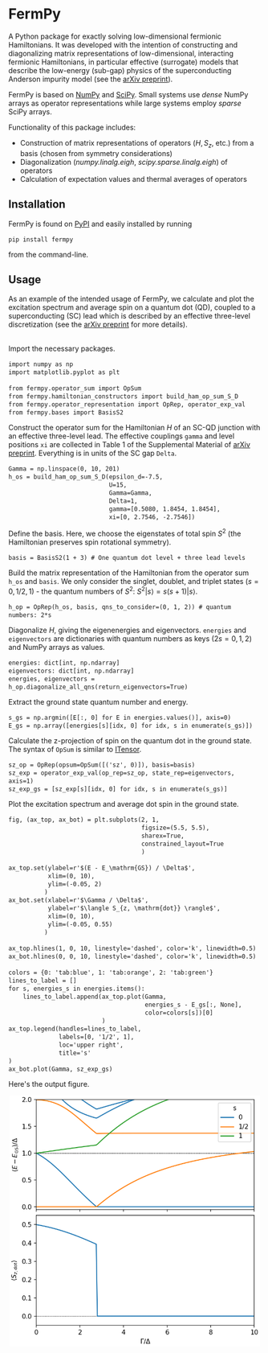 # FermPy
A Python package for exactly solving low-dimensional fermionic Hamiltonians. It was developed with the intention of constructing and diagonalizing matrix representations of low-dimensional, interacting fermionic Hamiltonians, in particular effective (surrogate) models that describe the low-energy (sub-gap) physics of the superconducting Anderson impurity model (see the [arXiv preprint](https://arxiv.org/abs/2307.11646)).

FermPy is based on [NumPy](https://numpy.org/) and [SciPy](https://scipy.org/). Small systems use *dense* NumPy arrays as operator representations while large systems employ *sparse* SciPy arrays.

Functionality of this package includes:
- Construction of matrix representations of operators ($H, S_z$, etc.) from a basis (chosen from symmetry considerations)
- Diagonalization (*numpy.linalg.eigh*, *scipy.sparse.linalg.eigh*) of operators
- Calculation of expectation values and thermal averages of operators

## Installation
FermPy is found on [PyPI](https://pypi.org/project/fermpy/) and easily installed by running
```
pip install fermpy
```
from the command-line.

## Usage
As an example of the intended usage of FermPy, we calculate and plot the excitation spectrum and average spin on a quantum dot (QD), coupled to a superconducting (SC) lead which is described by an effective three-level discretization (see the [arXiv preprint](https://arxiv.org/abs/2307.11646) for more details).

<br />
Import the necessary packages.

```
import numpy as np
import matplotlib.pyplot as plt

from fermpy.operator_sum import OpSum
from fermpy.hamiltonian_constructors import build_ham_op_sum_S_D
from fermpy.operator_representation import OpRep, operator_exp_val
from fermpy.bases import BasisS2
```

Construct the operator sum for the Hamiltonian $H$ of an SC-QD junction with an effective three-level lead. The effective couplings `gamma` and level positions `xi` are collected in Table 1 of the Supplemental Material of [arXiv preprint](https://arxiv.org/abs/2307.11646). Everything is in units of the SC gap `Delta`.
```
Gamma = np.linspace(0, 10, 201)
h_os = build_ham_op_sum_S_D(epsilon_d=-7.5,
                            U=15,
                            Gamma=Gamma,
                            Delta=1,
                            gamma=[0.5080, 1.8454, 1.8454],
                            xi=[0, 2.7546, -2.7546])
```

Define the basis. Here, we choose the eigenstates of total spin $S^2$ (the Hamiltonian preserves spin rotational symmetry).
```
basis = BasisS2(1 + 3) # One quantum dot level + three lead levels
```

Build the matrix representation of the Hamiltonian from the operator sum `h_os` and `basis`. We only consider the singlet, doublet, and triplet states ($s = 0, 1/2, 1$) - the quantum numbers of $S^2$: $S^2 |s\rangle = s(s+1)|s\rangle$.
```
h_op = OpRep(h_os, basis, qns_to_consider=(0, 1, 2)) # quantum numbers: 2*s
```

Diagonalize $H$, giving the eigenenergies and eigenvectors. `energies` and `eigenvectors` are dictionaries with quantum numbers as keys ($2s = 0, 1, 2$) and NumPy arrays as values.
```
energies: dict[int, np.ndarray]
eigenvectors: dict[int, np.ndarray]
energies, eigenvectors = h_op.diagonalize_all_qns(return_eigenvectors=True)
```

Extract the ground state quantum number and energy.
```
s_gs = np.argmin([E[:, 0] for E in energies.values()], axis=0)
E_gs = np.array([energies[s][idx, 0] for idx, s in enumerate(s_gs)])
```

Calculate the z-projection of spin on the quantum dot in the ground state. The syntax of `OpSum` is similar to [ITensor](https://itensor.org/).
```
sz_op = OpRep(opsum=OpSum([('sz', 0)]), basis=basis)
sz_exp = operator_exp_val(op_rep=sz_op, state_rep=eigenvectors, axis=1)
sz_exp_gs = [sz_exp[s][idx, 0] for idx, s in enumerate(s_gs)]
```

Plot the excitation spectrum and average dot spin in the ground state.
```
fig, (ax_top, ax_bot) = plt.subplots(2, 1,
                                     figsize=(5.5, 5.5),
                                     sharex=True,
                                     constrained_layout=True
                                     )

ax_top.set(ylabel=r'$(E - E_\mathrm{GS}) / \Delta$',
           xlim=(0, 10),
           ylim=(-0.05, 2)
          )
ax_bot.set(xlabel=r'$\Gamma / \Delta$',
           ylabel=r'$\langle S_{z, \mathrm{dot}} \rangle$',
           xlim=(0, 10),
           ylim=(-0.05, 0.55)
          )

ax_top.hlines(1, 0, 10, linestyle='dashed', color='k', linewidth=0.5)
ax_bot.hlines(0, 0, 10, linestyle='dashed', color='k', linewidth=0.5)

colors = {0: 'tab:blue', 1: 'tab:orange', 2: 'tab:green'}
lines_to_label = []
for s, energies_s in energies.items():
    lines_to_label.append(ax_top.plot(Gamma,
                                      energies_s - E_gs[:, None],
                                      color=colors[s])[0]
                          )
ax_top.legend(handles=lines_to_label,
              labels=[0, '1/2', 1],
              loc='upper right',
              title='s'
)
ax_bot.plot(Gamma, sz_exp_gs)
```

Here's the output figure.

<p align="center">
  <img src="https://github.com/emilfrost/fermpy/blob/cd4825a47f1b91a25fe757eaf379343602534296/example.png" width="500" />
</p>

